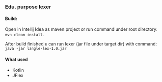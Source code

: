 ### Edu. purpose lexer

#### Build:

Open in Intellij Idea as maven project or run command under root directory: `mvn clean install`.

After build finished u can run lexer (jar file under target dir) with command: `java -jar langle-lex-1.0.jar`

#### What used

* Kotlin
* JFlex